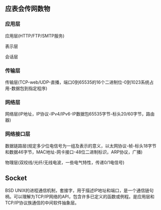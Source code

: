 ## 应表会传网数物

### 应用层
应用层(HTTP/FTP/SMTP服务)

表示层

会话层
### 传输层
传输层(TCP-web/UDP-直播，端口0到65535的16个二进制位-0到1023系统占用-数据包到指定程序)
### 网络层
网络层(IP地址，IP协议-IPv4/IPv6-IP数据包65535字节-标头20/60字节，路由器)
### 网络接口层
数据链路层(规定多少位电信号为一组及表示的意义，以太网协议-帧-标头18字节和数据46字节，MAC地址-网卡接口-48位二进制标识，ARP协议，广播)

物理层(双绞线/光纤/无线电波，一些电气特性，传递0/1电信号)

## Socket
BSD UNIX的进程通信机制，套接字，用于描述IP地址和端口，是一个通信链句柄。可以理解为TCP/IP网络的API，包含许多已定义的函数或例程。是应用层和TCP/IP协议族通信的中间软件抽象层。
